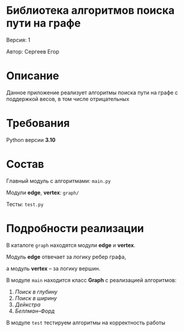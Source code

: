 # Библиотека алгоритмов поиска пути на графе
Версия: 1

Автор: Сергеев Егор

# Описание
Данное приложение реализует алгоритмы поиска пути на графе с поддержкой весов,
в том числе отрицательных

# Требования
Python версии **3.10**

# Состав
Главный модуль c алгоритмами: `main.py`

Модули **edge**, **vertex**: `graph/`

Тесты: `test.py`

# Подробности реализации
В каталоге `graph` находятся модули **edge** и **vertex**.

Модуль **edge** отвечает за логику ребер графа,

а модуль **vertex** – за логику вершин.

В модуле `main` находится класс **Graph** с реализацией алгоритмов:
1) _Поиск в глубину_
2) _Поиск в ширину_
3) _Дейкстра_
4) _Беллман–Форд_

В модуле `test` тестируем алгоритмы на корректность работы